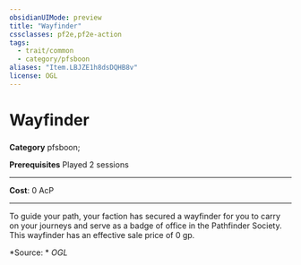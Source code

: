 ```yaml
---
obsidianUIMode: preview
title: "Wayfinder"
cssclasses: pf2e,pf2e-action
tags:
  - trait/common
  - category/pfsboon
aliases: "Item.LBJZE1h8dsDQHB8v"
license: OGL
---
```

# Wayfinder

### 

**Category** pfsboon; 



**Prerequisites** Played 2 sessions
* * *
**Cost**: 0 AcP

* * *

To guide your path, your faction has secured a wayfinder for you to carry on your journeys and serve as a badge of office in the Pathfinder Society. This wayfinder has an effective sale price of 0 gp.

*Source: *
*OGL*